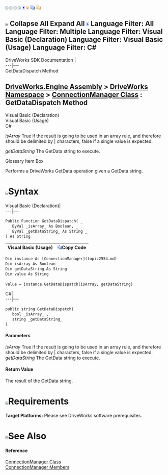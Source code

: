 ![](dotnetimages/collapse.gif) ![](dotnetimages/expand.gif) ![](dotnetimages/collapse.gif) ![](dotnetimages/expand.gif) ![](dotnetimages/drpdown.gif) ![](dotnetimages/drpdown_orange.gif) ![](dotnetimages/copycode.gif) ![](dotnetimages/copycodeHighlight.gif)

![](dotnetimages/collapse.gif) Collapse All Expand All ![](dotnetimages/drpdown.gif) Language Filter: All  Language Filter: Multiple  Language Filter: Visual Basic (Declaration) Language Filter: Visual Basic (Usage) Language Filter: C#  
---  
DriveWorks SDK Documentation  |   
---|---  
GetDataDispatch Method   
  
[DriveWorks.Engine Assembly](topic2156.md) > [DriveWorks Namespace](topic2159.md) > [ConnectionManager Class](topic2554.md) : GetDataDispatch Method  
---  
  
Visual Basic (Declaration)    
Visual Basic (Usage)    
C# 

_isArray_
    True if the result is going to be used in an array rule, and therefore should be delimited by | characters, false if a single value is expected.

_getDataString_
    The GetData string to execute.

Glossary Item Box

Performs a DriveWorks GetData operation given a GetData string. 

# ![](dotnetimages/collapse.gif)Syntax

Visual Basic (Declaration)|   
---|---  
      
    
    Public Function GetDataDispatch( _
       ByVal _isArray_ As Boolean, _
       ByVal _getDataString_ As String _
    ) As String  
  
Visual Basic (Usage)| ![](dotnetimages/copycode.gif)Copy Code  
---|---  
      
    
    Dim instance As [ConnectionManager](topic2554.md)
    Dim isArray As Boolean
    Dim getDataString As String
    Dim value As String
     
    value = instance.GetDataDispatch(isArray, getDataString)  
  
C#|   
---|---  
      
    
    public string GetDataDispatch( 
       bool _isArray_ ,
       string _getDataString_
    )  
  
#### Parameters

 _isArray_
    True if the result is going to be used in an array rule, and therefore should be delimited by | characters, false if a single value is expected.
_getDataString_
    The GetData string to execute.

#### Return Value

The result of the GetData string.

# ![](dotnetimages/collapse.gif)Requirements

**Target Platforms:** Please see DriveWorks software prerequisites.

# ![](dotnetimages/collapse.gif)See Also

#### Reference

[ConnectionManager Class](topic2554.md)   
[ConnectionManager Members](topic2555.md)


